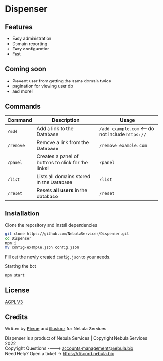 # Dispenser

## Features

- Easy administration
- Domain reporting
- Easy configuration
- Fast

## Coming soon
- Prevent user from getting the same domain twice
- pagination for viewing user db
- and more!

## Commands 
Command  | Description | Usage
------------- | ------------- | ------------
`/add`  | Add a link to the Database  | `/add example.com` <-- do not include `https://`
`/remove`  | Remove a link from the Database  | `/remove example.com`
`/panel`  | Creates a panel of buttons to click for the links!  | `/panel`
`/list`  | Lists all domains stored in the Database  | `/list`
`/reset`  | Resets **all users** in the database  | `/reset`

## Installation

Clone the repository and install dependencies
```bash
git clone https://github.com/NebulaServices/Dispenser.git
cd Dispenser
npm i
mv config-example.json config.json
```
Fill out the newly created `config.json` to your needs.

Starting the bot
```bash
npm start
```

## License

[AGPL V3](https://www.gnu.org/licenses/agpl-3.0.en.html)

## Credits

Written by [Phene](https://github.com/joebobbio) and [illusions](https://github.com/illusionTBA) for Nebula Services

Dispenser is a product of Nebula Services | Copyright Nebula Services 2022
<br>
Copyright Questions ----> accounts-management@nebula.bio
<br>
Need Help? Open a ticket -> https://discord.nebula.bio
